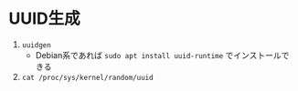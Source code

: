 # UUID生成

1. `uuidgen`
    - Debian系であれば `sudo apt install uuid-runtime` でインストールできる
2. `cat /proc/sys/kernel/random/uuid`
